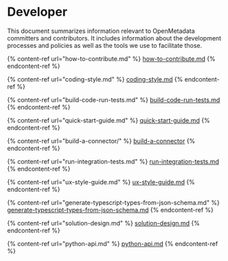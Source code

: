 # Developer

This document summarizes information relevant to OpenMetadata committers and contributors. It includes information about the development processes and policies as well as the tools we use to facilitate those.

{% content-ref url="how-to-contribute.md" %}
[how-to-contribute.md](how-to-contribute.md)
{% endcontent-ref %}

{% content-ref url="coding-style.md" %}
[coding-style.md](coding-style.md)
{% endcontent-ref %}

{% content-ref url="build-code-run-tests.md" %}
[build-code-run-tests.md](build-code-run-tests.md)
{% endcontent-ref %}

{% content-ref url="quick-start-guide.md" %}
[quick-start-guide.md](quick-start-guide.md)
{% endcontent-ref %}

{% content-ref url="build-a-connector/" %}
[build-a-connector](build-a-connector/)
{% endcontent-ref %}

{% content-ref url="run-integration-tests.md" %}
[run-integration-tests.md](run-integration-tests.md)
{% endcontent-ref %}

{% content-ref url="ux-style-guide.md" %}
[ux-style-guide.md](ux-style-guide.md)
{% endcontent-ref %}

{% content-ref url="generate-typescript-types-from-json-schema.md" %}
[generate-typescript-types-from-json-schema.md](generate-typescript-types-from-json-schema.md)
{% endcontent-ref %}

{% content-ref url="solution-design.md" %}
[solution-design.md](solution-design.md)
{% endcontent-ref %}

{% content-ref url="python-api.md" %}
[python-api.md](python-api.md)
{% endcontent-ref %}
